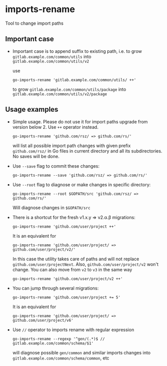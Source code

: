 # imports-rename
Tool to change import paths

## Important case

* Important case is to append suffix to existing path, i.e. to grow `gitlab.example.com/common/utils` into `gitlab.example.com/common/utils/v2`

    use 
    
    ```shell script
    go-imports-rename 'gitlab.example.com/common/utils/ ++' 
    ```
    to grow `gitlab.example.com/common/utils/package` into `gitlab.example.com/common/utils/v2/package`

## Usage examples

* Simple usage. Please do not use it for import paths upgrade from version below 2. Use `++` operator instead.
    ```shell script
    go-imports-rename 'github.com/rsz/ => github.com/rs/' 
    ```
    will list all possible import path changes with given prefix `github.com/rsz/` in Go files in current directory and 
    all its subdirectories. No saves will be done.
     
* Use `--save` flag to commit these changes:
    ```shell scriptgitk
    go-imports-rename --save 'github.com/rsz/ => github.com/rs/' 
    ```
* Use `--root` flag to diagnose or make changes in specific directory:
    ```shell script
    go-imports-rename --root $GOPATH/src 'github.com/rsz/ => github.com/rs/' 
    ```
    Will diagnose changes in `$GOPATH/src`
* There is a shortcut for the fresh v1.x.y ⇒ v2.α.β migrations:
    ```shell script
    go-imports-rename 'github.com/user/project ++' 
    ```
    It is an equivalent for
    ```shell script
    go-imports-rename 'github.com/user/project/ => github.com/user/project/v2/'
    ```
    In this case the utility takes care of paths and will not replace `github.com/user/projectNext`. Also, 
    `github.com/user/project/v2` won't change.
    You can also move from `v2` to `v3` in the same way
    ```shell script
    go-imports-rename 'github.com/user/project/v2 ++'
    ```
* You can jump through several migrations:
    ```shell script
    go-imports-rename 'github.com/user/project += 5'
    ```
    It is an equivalent for
    ```shell script
    go-imports-rename 'github.com/user/project/ => github.com/user/project/v6'
    ```
* Use `//` operator to imports rename with regular expression
    ```shell script
    go-imports-rename --regexp '^gen/(.*)$ // gitlab.example.com/common/schema/$1' 
    ```
    will diagnose possible `gen/common` and similar imports changes into `gitlab.example.com/common/schema/common`, etc
     